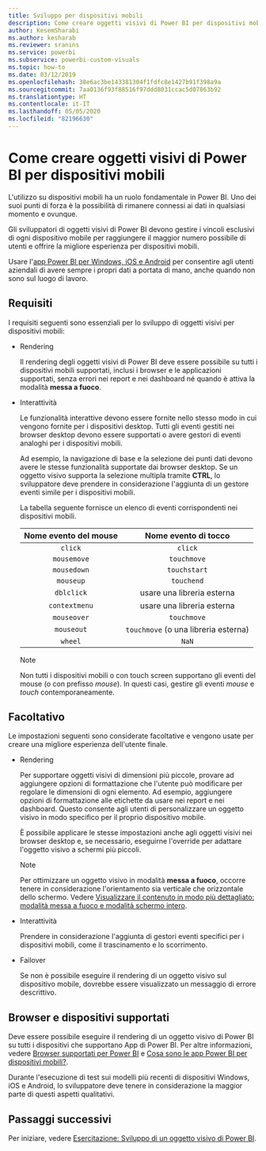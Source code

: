 ```yaml
---
title: Sviluppo per dispositivi mobili
description: Come creare oggetti visivi di Power BI per dispositivi mobili
author: KesemSharabi
ms.author: kesharab
ms.reviewer: sranins
ms.service: powerbi
ms.subservice: powerbi-custom-visuals
ms.topic: how-to
ms.date: 03/12/2019
ms.openlocfilehash: 38e6ac3be143381304f1fdfc8e1427b91f398a9a
ms.sourcegitcommit: 7aa0136f93f88516f97ddd8031ccac5d07863b92
ms.translationtype: HT
ms.contentlocale: it-IT
ms.lasthandoff: 05/05/2020
ms.locfileid: "82196630"
---
```

# <a name="how-to-create-mobile-friendly-power-bi-visuals"></a>Come creare oggetti visivi di Power BI per dispositivi mobili
L'utilizzo su dispositivi mobili ha un ruolo fondamentale in Power BI. Uno dei suoi punti di forza è la possibilità di rimanere connessi ai dati in qualsiasi momento e ovunque.

Gli sviluppatori di oggetti visivi di Power BI devono gestire i vincoli esclusivi di ogni dispositivo mobile per raggiungere il maggior numero possibile di utenti e offrire la migliore esperienza per dispositivi mobili.

Usare l'[app Power BI per Windows, iOS e Android](/power-bi/consumer/mobile/mobile-apps-for-mobile-devices) per consentire agli utenti aziendali di avere sempre i propri dati a portata di mano, anche quando non sono sul luogo di lavoro.

## <a name="requirements"></a>Requisiti

I requisiti seguenti sono essenziali per lo sviluppo di oggetti visivi per dispositivi mobili:

- Rendering

  Il rendering degli oggetti visivi di Power BI deve essere possibile su tutti i dispositivi mobili supportati, inclusi i browser e le applicazioni supportati, senza errori nei report e nei dashboard né quando è attiva la modalità **messa a fuoco**. 

- Interattività

  Le funzionalità interattive devono essere fornite nello stesso modo in cui vengono fornite per i dispositivi desktop. Tutti gli eventi gestiti nei browser desktop devono essere supportati o avere gestori di eventi analoghi per i dispositivi mobili.
  
  Ad esempio, la navigazione di base e la selezione dei punti dati devono avere le stesse funzionalità supportate dai browser desktop. Se un oggetto visivo supporta la selezione multipla tramite **CTRL**, lo sviluppatore deve prendere in considerazione l'aggiunta di un gestore eventi simile per i dispositivi mobili.

  La tabella seguente fornisce un elenco di eventi corrispondenti nei dispositivi mobili.

  | Nome evento del mouse | Nome evento di tocco |
  |:----------------:|:----------------:|
  | `click` | `click` |
  | `mousemove` | `touchmove` |
  | `mousedown` | `touchstart` |
  | `mouseup` | `touchend` |
  | `dblclick` | usare una libreria esterna |
  | `contextmenu` | usare una libreria esterna |
  | `mouseover` | `touchmove` |
  | `mouseout` | `touchmove` (o una libreria esterna) |
  | `wheel` | `NaN` |

  > [!NOTE]
  > Non tutti i dispositivi mobili o con touch screen supportano gli eventi del mouse (o con prefisso *mouse*). In questi casi, gestire gli eventi *mouse* e *touch* contemporaneamente.

## <a name="optional"></a>Facoltativo
Le impostazioni seguenti sono considerate facoltative e vengono usate per creare una migliore esperienza dell'utente finale.

- Rendering

  Per supportare oggetti visivi di dimensioni più piccole, provare ad aggiungere opzioni di formattazione che l'utente può modificare per regolare le dimensioni di ogni elemento. Ad esempio, aggiungere opzioni di formattazione alle etichette da usare nei report e nei dashboard. Questo consente agli utenti di personalizzare un oggetto visivo in modo specifico per il proprio dispositivo mobile.
  
  È possibile applicare le stesse impostazioni anche agli oggetti visivi nei browser desktop e, se necessario, eseguirne l'override per adattare l'oggetto visivo a schermi più piccoli.

  > [!NOTE]
  > Per ottimizzare un oggetto visivo in modalità **messa a fuoco**, occorre tenere in considerazione l'orientamento sia verticale che orizzontale dello schermo. Vedere [Visualizzare il contenuto in modo più dettagliato: modalità messa a fuoco e modalità schermo intero](/power-bi/consumer/end-user-focus).

- Interattività

  Prendere in considerazione l'aggiunta di gestori eventi specifici per i dispositivi mobili, come il trascinamento e lo scorrimento.

- Failover

  Se non è possibile eseguire il rendering di un oggetto visivo sul dispositivo mobile, dovrebbe essere visualizzato un messaggio di errore descrittivo.

## <a name="supported-browsers-and-devices"></a>Browser e dispositivi supportati
Deve essere possibile eseguire il rendering di un oggetto visivo di Power BI su tutti i dispositivi che supportano App di Power BI. Per altre informazioni, vedere [Browser supportati per Power BI](/power-bi/power-bi-browsers) e [Cosa sono le app Power BI per dispositivi mobili?](/power-bi/consumer/mobile/mobile-apps-for-mobile-devices).

Durante l'esecuzione di test sui modelli più recenti di dispositivi Windows, iOS e Android, lo sviluppatore deve tenere in considerazione la maggior parte di questi aspetti qualitativi.

## <a name="next-steps"></a>Passaggi successivi
Per iniziare, vedere [Esercitazione: Sviluppo di un oggetto visivo di Power BI](/power-bi/developer/visuals/custom-visual-develop-tutorial).
